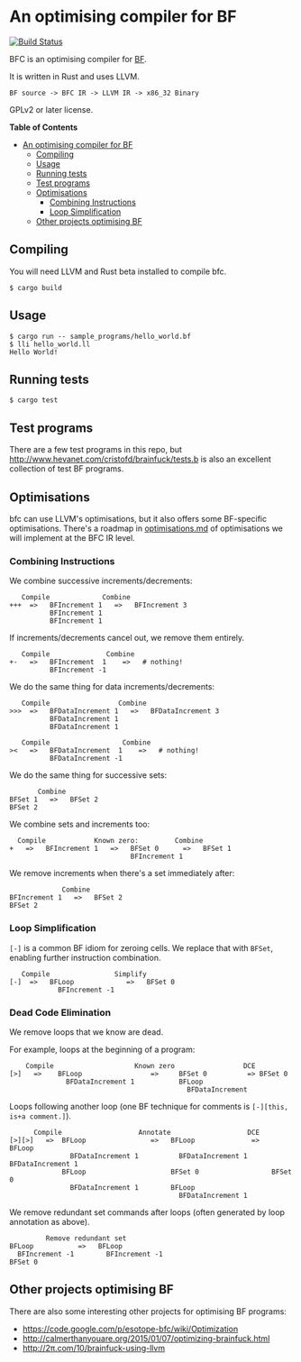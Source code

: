 # An optimising compiler for BF

[![Build Status](https://travis-ci.org/Wilfred/bfc.svg?branch=master)](https://travis-ci.org/Wilfred/bfc)

BFC is an optimising compiler for
[BF](https://en.wikipedia.org/wiki/Brainfuck).

It is written in Rust and uses LLVM.

```
BF source -> BFC IR -> LLVM IR -> x86_32 Binary
```

GPLv2 or later license.

<!-- markdown-toc start - Don't edit this section. Run M-x markdown-toc/generate-toc again -->
**Table of Contents**

- [An optimising compiler for BF](#an-optimising-compiler-for-bf)
    - [Compiling](#compiling)
    - [Usage](#usage)
    - [Running tests](#running-tests)
    - [Test programs](#test-programs)
    - [Optimisations](#optimisations)
        - [Combining Instructions](#combining-instructions)
        - [Loop Simplification](#loop-simplification)
    - [Other projects optimising BF](#other-projects-optimising-bf)

<!-- markdown-toc end -->


## Compiling

You will need LLVM and Rust beta installed to compile bfc.

    $ cargo build

## Usage

```
$ cargo run -- sample_programs/hello_world.bf
$ lli hello_world.ll
Hello World!
```

## Running tests

```
$ cargo test
```

## Test programs

There are a few test programs in this repo, but
http://www.hevanet.com/cristofd/brainfuck/tests.b is also an excellent
collection of test BF programs.

## Optimisations

bfc can use LLVM's optimisations, but it also offers some BF-specific
optimisations. There's a roadmap in
[optimisations.md](optimisations.md) of optimisations we will
implement at the BFC IR level.

### Combining Instructions

We combine successive increments/decrements:

```
   Compile             Combine
+++  =>   BFIncrement 1   =>   BFIncrement 3
          BFIncrement 1
          BFIncrement 1
```

If increments/decrements cancel out, we remove them entirely.

```
   Compile              Combine
+-   =>   BFIncrement  1    =>   # nothing!
          BFIncrement -1
```

We do the same thing for data increments/decrements:

```
   Compile                 Combine
>>>  =>   BFDataIncrement 1   =>   BFDataIncrement 3
          BFDataIncrement 1
          BFDataIncrement 1

   Compile                  Combine
><   =>   BFDataIncrement  1    =>   # nothing!
          BFDataIncrement -1
```

We do the same thing for successive sets:

```
       Combine
BFSet 1   =>   BFSet 2
BFSet 2

```

We combine sets and increments too:

```
  Compile            Known zero:         Combine
+   =>   BFIncrement 1   =>   BFSet 0      =>   BFSet 1
                              BFIncrement 1

```

We remove increments when there's a set immediately after:

```
             Combine
BFIncrement 1   =>   BFSet 2
BFSet 2

```

### Loop Simplification

`[-]` is a common BF idiom for zeroing cells. We replace that with
`BFSet`, enabling further instruction combination.

```
   Compile                Simplify
[-]  =>   BFLoop             =>   BFSet 0
            BFIncrement -1
```

### Dead Code Elimination

We remove loops that we know are dead.

For example, loops at the beginning of a program:

```
    Compile                    Known zero                 DCE
[>]   =>    BFLoop                 =>     BFSet 0          => BFSet 0
              BFDataIncrement 1           BFLoop
                                            BFDataIncrement 
```


Loops following another loop (one BF technique for comments is
`[-][this, is+a comment.]`).

```
      Compile                   Annotate                   DCE
[>][>]   =>  BFLoop                =>   BFLoop              =>   BFLoop
               BFDataIncrement 1          BFDataIncrement 1        BFDataIncrement 1
             BFLoop                     BFSet 0                  BFSet 0
               BFDataIncrement 1        BFLoop
                                          BFDataIncrement 1
```

We remove redundant set commands after loops (often generated by loop
annotation as above).

```
         Remove redundant set
BFLoop           =>   BFLoop
  BFIncrement -1        BFIncrement -1
BFSet 0

```

## Other projects optimising BF

There are also some interesting other projects for optimising BF
programs:

* https://code.google.com/p/esotope-bfc/wiki/Optimization
* http://calmerthanyouare.org/2015/01/07/optimizing-brainfuck.html
* http://2π.com/10/brainfuck-using-llvm

